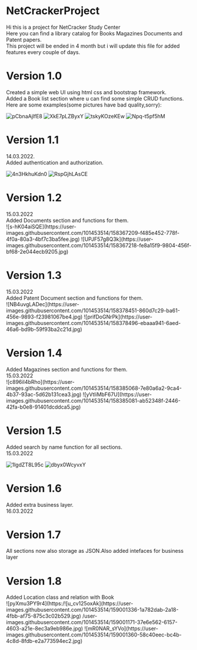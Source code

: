 # NetCrackerProject
Hi this is a project for NetCracker Study Center</br>
Here you can find a library catalog for Books Magazines Documents and Patent papers.</br>
This project will be ended in 4 month but i will update this file for added features every couple of days.


<h1>Version 1.0</h1>
Created a simple web UI using html css and bootstrap framework.</br>
Added a Book list section where u can find some simple CRUD functions.</br>
Here are some examples(some pictures have bad quality,sorry):

![pCbnaAjlfE8](https://user-images.githubusercontent.com/101453514/158174296-a283b282-d609-47d4-9133-0b483be814bb.jpg)
![XkE7pLZByxY](https://user-images.githubusercontent.com/101453514/158174392-8140ce92-3def-466c-9bac-cb9e478aa0e9.jpg)
![tskyKOzeKEw](https://user-images.githubusercontent.com/101453514/158174492-b5e3ebd4-9855-487a-ba71-59f68a5b4cb8.jpg)
![Npq-t5pf5hM](https://user-images.githubusercontent.com/101453514/158174661-ab3536a1-bf86-48c1-b357-db497102a61f.jpg)

<h1>Version 1.1</h1>
14.03.2022.</br>
Added authentication and authorization.

![4n3HkhuKdn0](https://user-images.githubusercontent.com/101453514/158181369-94dcda13-3834-44ee-906b-c6e6a7b2dd92.jpg)
![RspGjhLAsCE](https://user-images.githubusercontent.com/101453514/158181448-2972dabd-b0a5-47ce-ae7b-15f2af42e46b.jpg)
<h1>Version 1.2</h1>
15.03.2022</br>
Added Documents section and functions for them.</br>
![s-hK04aiSQE](https://user-images.githubusercontent.com/101453514/158367209-f485e452-778f-4f0a-80a3-4bf7c3ba5fee.jpg)
![UPJF57g8Q3k](https://user-images.githubusercontent.com/101453514/158367218-fe8a15f9-9804-456f-bf68-2e044ecb9205.jpg)
<h1>Version 1.3</h1>
15.03.2022</br>
Added Patent Document section and functions for them.</br>
![NB4uvgLADec](https://user-images.githubusercontent.com/101453514/158378451-860d7c29-ba61-456e-9893-f23981067be4.jpg)
![prifDoGNrPk](https://user-images.githubusercontent.com/101453514/158378496-ebaaa941-6aed-46a6-bd9b-59f93ba2c21d.jpg)
<h1>Version 1.4</h1>
Added Magazines section and functions for them.</br>
15.03.2022</br>
![c896iI4bRho](https://user-images.githubusercontent.com/101453514/158385068-7e80a6a2-9ca4-4b37-93ac-5d62b131cea3.jpg)
![yVtliMbF67U](https://user-images.githubusercontent.com/101453514/158385081-ab52348f-2446-42fa-b0e8-91401dcddca5.jpg)
<h1>Version 1.5</h1>
Added search by name function for all sections.</br>
15.03.2022</br>

![1lgdZT8L95c](https://user-images.githubusercontent.com/101453514/158422871-f7572e1a-a509-4602-a2da-6ec1c50ad330.jpg)
![dbyx0WcyvxY](https://user-images.githubusercontent.com/101453514/158423065-25ad0db7-3c7e-49f5-89fc-f3da7ad9f186.jpg)
<h1>Version 1.6</h1>
Added  extra business layer.</br>
16.03.2022</br>
<h1>Version 1.7</h1>
All sections now also storage as JSON.Also added intefaces for business layer</br>
<h1>Version 1.8</h1>
Added Location class and relation with Book</br>
![pyXmu3PY9r4](https:/![u_cv125oxAk](https://user-images.githubusercontent.com/101453514/159001336-1a782dab-2a18-4fbb-af75-875c3c02b529.jpg)
/user-images.githubusercontent.com/101453514/159001171-37e6e562-6157-4603-a21e-8ec3a9eb986e.jpg)
![mR0NAR_sYVo](https://user-images.githubusercontent.com/101453514/159001360-58c40eec-bc4b-4c8d-8fdb-e2a773594ec2.jpg)

